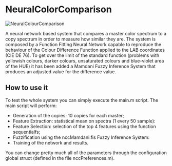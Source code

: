 # NeuralColorComparison
![NeuralColourComparison](https://i.imgur.com/ntpcSSt.png)

A neural network based system that compares a master color spectrum to a copy spectrum in order to measure how similar they are. The system is composed by a Function Fitting Neural Network capable to reproduce the behaviour of the Colour Difference Function applied to the LAB coordinates (CIE DE 76). To get over the limit of the standard function (problems with yellowish colours, darker colours, unsaturated colours and blue-violet area of the HUE) it has been added a Mamdani Fuzzy Inference System that produces an adjusted value for the difference value.

## How to use it
To test the whole system you can simply execute the main.m script. The main script will perform:
* Generation of the copies: 10 copies for each master;
* Feature Extraction: statistical mean on spectra (1 every 50 sample):
* Feature Selection: selection of the top 4 features using the function sequentialfs;
* Fuzzification using the nccMamdani.fis Fuzzy Inference System:
* Training of the network and results.

You can change pretty much all of the parameters through the configuration global struct (defined in the file nccPreferences.m).

